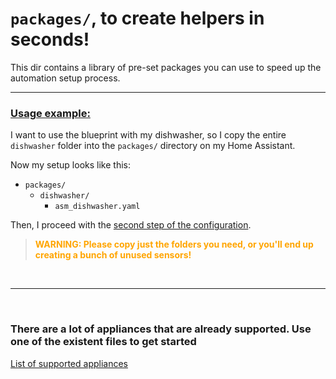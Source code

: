 # `packages/`, to create helpers in seconds!
This dir contains a library of pre-set packages you can use to speed up the automation setup process. 

---
### <u>**Usage example:**</u> 
I want to use the blueprint with my dishwasher, so I copy the entire `dishwasher` folder into the `packages/` directory on my Home Assistant.

Now my setup looks like this:
- `packages/`
  - `dishwasher/`
    - `asm_dishwasher.yaml`

Then, I proceed with the [second step of the configuration](../../README.md#-finalizing-the-configuration).
<br>

> <font color=orange>**WARNING: Please copy just the folders you need, or you'll end up creating a bunch of unused sensors!**</font>

<br>

---

<br>

### There are a lot of appliances that are already supported. Use one of the existent files to get started

[List of supported appliances](../README.md)